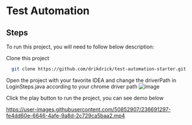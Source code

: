 # Test Automation
## Steps
To run this project, you will need to follow below description:

Clone this project

```bash
  git clone https://github.com/drikdrick/test-automation-starter.git
```

Open the project with your favorite IDEA and change the driverPath in LoginSteps.java according to your chrome driver path
![image](https://user-images.githubusercontent.com/50852907/236690832-1d1550b9-d8ad-4578-9d23-e4d54435a031.png)

Click the play button to run the project, you can see demo below

    

https://user-images.githubusercontent.com/50852907/236691297-fe4dd60e-6646-4afe-9a8d-2c729ca5baa2.mp4

